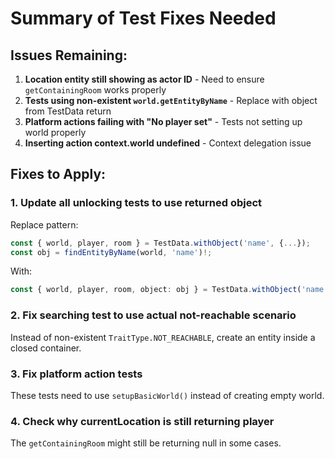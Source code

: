 # Summary of Test Fixes Needed

## Issues Remaining:

1. **Location entity still showing as actor ID** - Need to ensure `getContainingRoom` works properly
2. **Tests using non-existent `world.getEntityByName`** - Replace with object from TestData return
3. **Platform actions failing with "No player set"** - Tests not setting up world properly
4. **Inserting action context.world undefined** - Context delegation issue

## Fixes to Apply:

### 1. Update all unlocking tests to use returned object
Replace pattern:
```typescript
const { world, player, room } = TestData.withObject('name', {...});
const obj = findEntityByName(world, 'name')!;
```

With:
```typescript
const { world, player, room, object: obj } = TestData.withObject('name', {...});
```

### 2. Fix searching test to use actual not-reachable scenario
Instead of non-existent `TraitType.NOT_REACHABLE`, create an entity inside a closed container.

### 3. Fix platform action tests
These tests need to use `setupBasicWorld()` instead of creating empty world.

### 4. Check why currentLocation is still returning player
The `getContainingRoom` might still be returning null in some cases.
